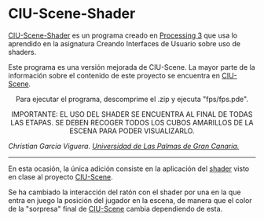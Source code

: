 # CIU-Scene-Shader
 
[CIU-Scene-Shader](https://github.com/Chgv99/CIU-Scene-Shader) es un programa creado en [Processing 3](https://processing.org/) que usa lo aprendido en la asignatura Creando Interfaces de Usuario sobre uso de shaders.

Este programa es una versión mejorada de CIU-Scene. La mayor parte de la información sobre el contenido de este proyecto se encuentra en [CIU-Scene](https://github.com/Chgv99/CIU-Scene).

<p align="center">
  Para ejecutar el programa, descomprime el .zip y ejecuta "fps/fps.pde".
</p>
<p align="center">
IMPORTANTE: EL USO DEL SHADER SE ENCUENTRA AL FINAL DE TODAS LAS ETAPAS. SE DEBEN RECOGER TODOS LOS CUBOS AMARILLOS DE LA ESCENA PARA PODER VISUALIZARLO.
</p>

*Christian García Viguera. [Universidad de Las Palmas de Gran Canaria.](https://www2.ulpgc.es/)*

---

En esta ocasión, la única adición consiste en la aplicación del [shader](https://github.com/otsedom/CIU/tree/master/P9/p9_shader_setvalues_coord) visto en clase al proyecto [CIU-Scene](https://github.com/Chgv99/CIU-Scene).

Se ha cambiado la interacción del ratón con el shader por una en la que entra en juego la posición del jugador en la escena, de manera que el color de la "sorpresa" final de [CIU-Scene](https://github.com/Chgv99/CIU-Scene) cambia dependiendo de esta.
